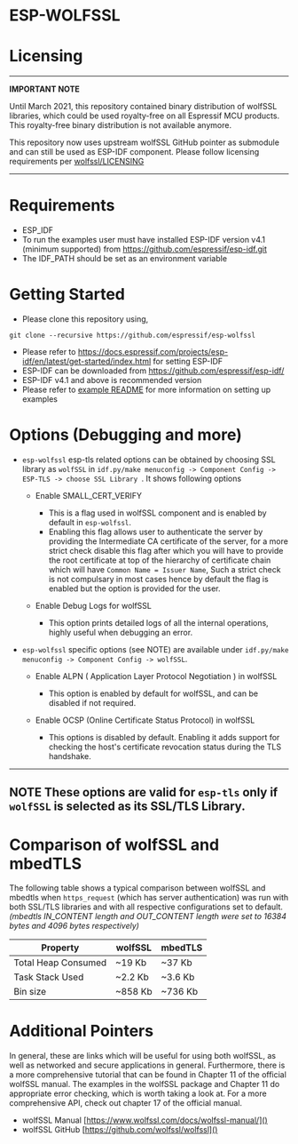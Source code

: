 ESP-WOLFSSL
===========

# Licensing


---
**IMPORTANT NOTE**

Until March 2021, this repository contained binary distribution of wolfSSL libraries, which could be used royalty-free on all Espressif MCU products. This royalty-free binary distribution is not available anymore.

This repository now uses upstream wolfSSL GitHub pointer as submodule and can still be used as ESP-IDF component. Please follow licensing requirements per [wolfssl/LICENSING](https://github.com/wolfSSL/wolfssl/blob/master/LICENSING)

---

# Requirements
- ESP_IDF
 - To run the examples user must have installed ESP-IDF version v4.1 (minimum supported) from https://github.com/espressif/esp-idf.git
 - The IDF_PATH should be set as an environment variable

# Getting Started

- Please clone this repository using,
 ```
 git clone --recursive https://github.com/espressif/esp-wolfssl
 ```
- Please refer to https://docs.espressif.com/projects/esp-idf/en/latest/get-started/index.html for setting ESP-IDF
 - ESP-IDF can be downloaded from https://github.com/espressif/esp-idf/
 - ESP-IDF v4.1 and above is recommended version
- Please refer to [example README](examples/README.md) for more information on setting up examples

# Options (Debugging and more)
- `esp-wolfssl` esp-tls related options can be obtained by choosing SSL library as `wolfSSL` in `idf.py/make menuconfig -> Component Config -> ESP-TLS -> choose SSL Library `.
It shows following options

    - Enable SMALL_CERT_VERIFY
        - This is a flag used in wolfSSL component and is enabled by default in `esp-wolfssl`.
        - Enabling this flag allows user to authenticate the server by providing the Intermediate CA certificate of the server, for a more strict check disable this flag after which you will have to provide the root certificate at top of the hierarchy of certificate chain which will have `Common Name = Issuer Name`, Such a strict check is not compulsary in most cases hence by default the flag is enabled but the option is provided for the user.

    - Enable Debug Logs for wolfSSL
        - This option prints detailed logs of all the internal operations, highly useful when debugging an error.

- `esp-wolfssl` specific options (see NOTE) are available under `idf.py/make menuconfig -> Component Config -> wolfSSL`.

    - Enable ALPN ( Application Layer Protocol Negotiation ) in wolfSSL
        - This option is enabled by default for wolfSSL, and can be disabled if not required.

    - Enable OCSP (Online Certificate Status Protocol) in wolfSSL
        - This options is disabled by default. Enabling it adds support for checking the host's certificate revocation status
          during the TLS handshake.
---
**NOTE**
 These options are valid for `esp-tls` only if `wolfSSL` is selected as its SSL/TLS Library.
---
# Comparison of wolfSSL and mbedTLS

The following table shows a typical comparison between wolfSSL and mbedtls when `https_request` (which has server authentication) was run with both
SSL/TLS libraries and with all respective configurations set to default.
_(mbedtls IN_CONTENT length and OUT_CONTENT length were set to 16384 bytes and 4096 bytes respectively)_

| Property | wolfSSL | mbedTLS |
|--------------------|----------|----------|
| Total Heap Consumed| ~19 Kb | ~37 Kb |
| Task Stack Used | ~2.2 Kb | ~3.6 Kb |
| Bin size | ~858 Kb | ~736 Kb |

# Additional Pointers

In general, these are links which will be useful for using both wolfSSL, as well as networked and secure applications in general. Furthermore, there is a more comprehensive tutorial that can be found in Chapter 11 of the official wolfSSL manual. The examples in the wolfSSL package and Chapter 11 do appropriate error checking, which is worth taking a look at. For a more comprehensive API, check out chapter 17 of the official manual.

- wolfSSL Manual [https://www.wolfssl.com/docs/wolfssl-manual/]()
- wolfSSL GitHub
 [https://github.com/wolfssl/wolfssl]()

